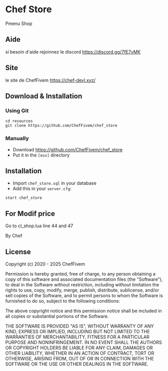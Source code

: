 # Chef Store
Pmenu Shop 
## Aide
si besoin d'aide rejoinnez le discord
https://discord.gg/7fE7vMK

## Site
le site de ChefFivem
https://chef-devl.xyz/

## Download & Installation

### Using Git
```
cd resources
git clone https://github.com/ChefFivem/chef_store
```

### Manually
- Download https://github.com/ChefFivem/chef_store
- Put it in the `[esx]` directory

## Installation
- Import `chef_store.sql` in your database
- Add this in your `server.cfg`:

```
start chef_store
```

## For Modif price ##
Go to cl_shop.lua
line 44 and 47

By Chef

## License

Copyright (c) 2020 - 2025 ChefFivem

Permission is hereby granted, free of charge, to any person obtaining a copy
of this software and associated documentation files (the "Software"), to deal
in the Software without restriction, including without limitation the rights
to use, copy, modify, merge, publish, distribute, sublicense, and/or sell
copies of the Software, and to permit persons to whom the Software is
furnished to do so, subject to the following conditions:

The above copyright notice and this permission notice shall be included in all
copies or substantial portions of the Software.

THE SOFTWARE IS PROVIDED "AS IS", WITHOUT WARRANTY OF ANY KIND, EXPRESS OR
IMPLIED, INCLUDING BUT NOT LIMITED TO THE WARRANTIES OF MERCHANTABILITY,
FITNESS FOR A PARTICULAR PURPOSE AND NONINFRINGEMENT. IN NO EVENT SHALL THE
AUTHORS OR COPYRIGHT HOLDERS BE LIABLE FOR ANY CLAIM, DAMAGES OR OTHER
LIABILITY, WHETHER IN AN ACTION OF CONTRACT, TORT OR OTHERWISE, ARISING FROM,
OUT OF OR IN CONNECTION WITH THE SOFTWARE OR THE USE OR OTHER DEALINGS IN THE
SOFTWARE.
